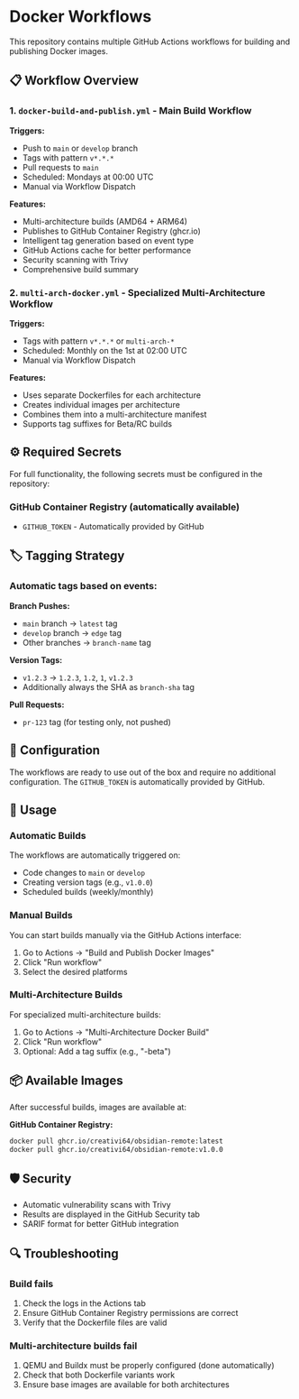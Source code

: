 # Docker Workflows

This repository contains multiple GitHub Actions workflows for building and publishing Docker images.

## 📋 Workflow Overview

### 1. `docker-build-and-publish.yml` - Main Build Workflow

**Triggers:**
- Push to `main` or `develop` branch
- Tags with pattern `v*.*.*`
- Pull requests to `main`
- Scheduled: Mondays at 00:00 UTC
- Manual via Workflow Dispatch

**Features:**
- Multi-architecture builds (AMD64 + ARM64)
- Publishes to GitHub Container Registry (ghcr.io)
- Intelligent tag generation based on event type
- GitHub Actions cache for better performance
- Security scanning with Trivy
- Comprehensive build summary

### 2. `multi-arch-docker.yml` - Specialized Multi-Architecture Workflow

**Triggers:**
- Tags with pattern `v*.*.*` or `multi-arch-*`
- Scheduled: Monthly on the 1st at 02:00 UTC
- Manual via Workflow Dispatch

**Features:**
- Uses separate Dockerfiles for each architecture
- Creates individual images per architecture
- Combines them into a multi-architecture manifest
- Supports tag suffixes for Beta/RC builds

## ⚙️ Required Secrets

For full functionality, the following secrets must be configured in the repository:

### GitHub Container Registry (automatically available)
- `GITHUB_TOKEN` - Automatically provided by GitHub

## 🏷️ Tagging Strategy

### Automatic tags based on events:

**Branch Pushes:**
- `main` branch → `latest` tag
- `develop` branch → `edge` tag
- Other branches → `branch-name` tag

**Version Tags:**
- `v1.2.3` → `1.2.3`, `1.2`, `1`, `v1.2.3`
- Additionally always the SHA as `branch-sha` tag

**Pull Requests:**
- `pr-123` tag (for testing only, not pushed)

## 🔧 Configuration

The workflows are ready to use out of the box and require no additional configuration. The `GITHUB_TOKEN` is automatically provided by GitHub.

## 🚀 Usage

### Automatic Builds

The workflows are automatically triggered on:
- Code changes to `main` or `develop`
- Creating version tags (e.g., `v1.0.0`)
- Scheduled builds (weekly/monthly)

### Manual Builds

You can start builds manually via the GitHub Actions interface:

1. Go to Actions → "Build and Publish Docker Images"
2. Click "Run workflow"
3. Select the desired platforms

### Multi-Architecture Builds

For specialized multi-architecture builds:

1. Go to Actions → "Multi-Architecture Docker Build"
2. Click "Run workflow"
3. Optional: Add a tag suffix (e.g., "-beta")

## 📦 Available Images

After successful builds, images are available at:

**GitHub Container Registry:**
```bash
docker pull ghcr.io/creativi64/obsidian-remote:latest
docker pull ghcr.io/creativi64/obsidian-remote:v1.0.0
```

## 🛡️ Security

- Automatic vulnerability scans with Trivy
- Results are displayed in the GitHub Security tab
- SARIF format for better GitHub integration

## 🔍 Troubleshooting

### Build fails
1. Check the logs in the Actions tab
2. Ensure GitHub Container Registry permissions are correct
3. Verify that the Dockerfile files are valid

### Multi-architecture builds fail
1. QEMU and Buildx must be properly configured (done automatically)
2. Check that both Dockerfile variants work
3. Ensure base images are available for both architectures
